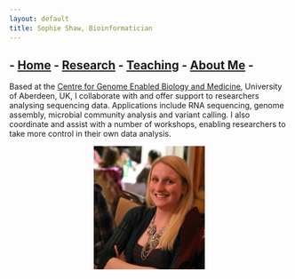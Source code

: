 ```yaml
---
layout: default
title: Sophie Shaw, Bioinformatician
---
```


## - [Home](./index.md) - [Research](./projects/index.md) - [Teaching](./workshops/index.md) - [About Me](./CV/index.md) -

Based at the [Centre for Genome Enabled Biology and Medicine](http://www.abdn.ac.uk/genomics/), University of Aberdeen, UK, I collaborate with and offer support to researchers analysing sequencing data. Applications include RNA sequencing, genome assembly, microbial community analysis and variant calling. I also coordinate and assist with a number of workshops, enabling researchers to take more control in their own data analysis. 

<center><img src="./Sophie_Shaw_Photo.jpg" width="200"/></center>


